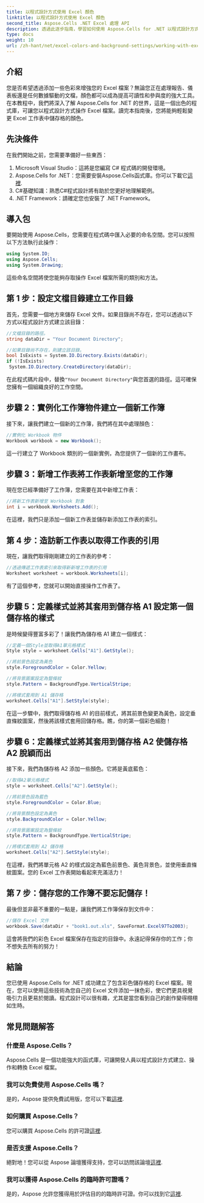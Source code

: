 ```yaml
---
title: 以程式設計方式使用 Excel 顏色
linktitle: 以程式設計方式使用 Excel 顏色
second_title: Aspose.Cells .NET Excel 處理 API
description: 透過此逐步指南，學習如何使用 Aspose.Cells for .NET 以程式設計方式變更 Excel 儲存格顏色，並提升您的資料示範。
type: docs
weight: 10
url: /zh-hant/net/excel-colors-and-background-settings/working-with-excel-colors/
---
```

## 介紹
您是否希望透過添加一些色彩來增強您的 Excel 檔案？無論您正在處理報告、儀表板還是任何數據驅動的文檔，顏色都可以成為提高可讀性和參與度的強大工具。在本教程中，我們將深入了解 Aspose.Cells for .NET 的世界，這是一個出色的程式庫，可讓您以程式設計方式操作 Excel 檔案。讀完本指南後，您將能夠輕鬆變更 Excel 工作表中儲存格的顏色。

## 先決條件
在我們開始之前，您需要準備好一些東西：

1. Microsoft Visual Studio：這將是您編寫 C# 程式碼的開發環境。
2.  Aspose.Cells for .NET：您需要安裝Aspose.Cells函式庫。你可以下載它[這裡](https://releases.aspose.com/cells/net/).
3. C#基礎知識：熟悉C#程式設計將有助於您更好地理解範例。
4. .NET Framework：請確定您也安裝了 .NET Framework。

## 導入包
要開始使用 Aspose.Cells，您需要在程式碼中匯入必要的命名空間。您可以按照以下方法執行此操作：

```csharp
using System.IO;
using Aspose.Cells;
using System.Drawing;
```

這些命名空間將使您能夠存取操作 Excel 檔案所需的類別和方法。

## 第 1 步：設定文檔目錄建立工作目錄

首先，您需要一個地方來儲存 Excel 文件。如果目錄尚不存在，您可以透過以下方式以程式設計方式建立該目錄：

```csharp
//文檔目錄的路徑。
string dataDir = "Your Document Directory";

//如果目錄尚不存在，則建立該目錄。
bool IsExists = System.IO.Directory.Exists(dataDir);
if (!IsExists)
 System.IO.Directory.CreateDirectory(dataDir);
```

在此程式碼片段中，替換`"Your Document Directory"`與您首選的路徑。這可確保您擁有一個組織良好的工作空間。

## 步驟 2：實例化工作簿物件建立一個新工作簿

接下來，讓我們建立一個新的工作簿，我們將在其中處理顏色：

```csharp
//實例化 Workbook 物件
Workbook workbook = new Workbook();
```

這一行建立了 Workbook 類別的一個新實例，為您提供了一個新的工作畫布。

## 步驟 3：新增工作表將工作表新增至您的工作簿

現在您已經準備好了工作簿，您需要在其中新增工作表：

```csharp
//將新工作表新增至 Workbook 對象
int i = workbook.Worksheets.Add();
```

在這裡，我們只是添加一個新工作表並儲存新添加工作表的索引。

## 第 4 步：造訪新工作表以取得工作表的引用

現在，讓我們取得剛剛建立的工作表的參考：

```csharp
//透過傳遞工作表索引來取得新新增工作表的引用
Worksheet worksheet = workbook.Worksheets[i];
```

有了這個參考，您就可以開始直接操作工作表了。

## 步驟 5：定義樣式並將其套用到儲存格 A1 設定第一個儲存格的樣式

是時候變得豐富多彩了！讓我們為儲存格 A1 建立一個樣式：

```csharp
//定義一個Style並取得A1單元格樣式
Style style = worksheet.Cells["A1"].GetStyle();

//將前景色設定為黃色
style.ForegroundColor = Color.Yellow;

//將背景圖案設定為豎條紋
style.Pattern = BackgroundType.VerticalStripe;

//將樣式套用到 A1 儲存格
worksheet.Cells["A1"].SetStyle(style);
```

在這一步驟中，我們取得儲存格 A1 的目前樣式，將其前景色變更為黃色，設定垂直條紋圖案，然後將該樣式套用回儲存格。瞧，你的第一個彩色細胞！

## 步驟 6：定義樣式並將其套用到儲存格 A2 使儲存格 A2 脫穎而出

接下來，我們為儲存格 A2 添加一些顏色。它將是黃底藍色：

```csharp
//取得A2單元格樣式
style = worksheet.Cells["A2"].GetStyle();

//將前景色設為藍色
style.ForegroundColor = Color.Blue;

//將背景顏色設定為黃色
style.BackgroundColor = Color.Yellow;

//將背景圖案設定為豎條紋
style.Pattern = BackgroundType.VerticalStripe;

//將樣式套用到 A2 儲存格
worksheet.Cells["A2"].SetStyle(style);
```

在這裡，我們將單元格 A2 的樣式設定為藍色前景色、黃色背景色，並使用垂直條紋圖案。您的 Excel 工作表開始看起來充滿活力！

## 第 7 步：儲存您的工作簿不要忘記儲存！

最後但並非最不重要的一點是，讓我們將工作簿保存到文件中：

```csharp
//儲存 Excel 文件
workbook.Save(dataDir + "book1.out.xls", SaveFormat.Excel97To2003);
```

這會將我們的彩色 Excel 檔案保存在指定的目錄中。永遠記得保存你的工作；你不想失去所有的努力！

## 結論
您已使用 Aspose.Cells for .NET 成功建立了包含彩色儲存格的 Excel 檔案。現在，您可以使用這些技術為您自己的 Excel 文件添加一抹色彩，使它們更具視覺吸引力且更易於閱讀。程式設計可以很有趣，尤其是當您看到自己的創作變得栩栩如生時。
## 常見問題解答

### 什麼是 Aspose.Cells？
Aspose.Cells 是一個功能強大的函式庫，可讓開發人員以程式設計方式建立、操作和轉換 Excel 檔案。

### 我可以免費使用 Aspose.Cells 嗎？
是的，Aspose 提供免費試用版，您可以下載[這裡](https://releases.aspose.com/).

### 如何購買 Aspose.Cells？
您可以購買 Aspose.Cells 的許可證[這裡](https://purchase.aspose.com/buy).

### 是否支援 Aspose.Cells？
絕對地！您可以從 Aspose 論壇獲得支持，您可以訪問該論壇[這裡](https://forum.aspose.com/c/cells/9).

### 我可以獲得 Aspose.Cells 的臨時許可證嗎？
是的，Aspose 允許您獲得用於評估目的的臨時許可證。你可以找到它[這裡](https://purchase.aspose.com/temporary-license/).
